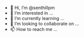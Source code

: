 - 👋 Hi, I’m @senthillpm
- 👀 I’m interested in ...
- 🌱 I’m currently learning ...
- 💞️ I’m looking to collaborate on ...
- 📫 How to reach me ...

<!---
senthillpm/senthillpm is a ✨ special ✨ repository because its `README.md` (this file) appears on your GitHub profile.
You can click the Preview link to take a look at your changes.
--->
